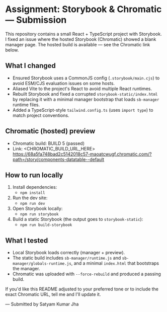 # Assignment: Storybook & Chromatic — Submission

This repository contains a small React + TypeScript project with Storybook. I fixed an issue where the hosted Storybook (Chromatic) showed a blank manager page. The hosted build is available — see the Chromatic link below.

## What I changed
- Ensured Storybook uses a CommonJS config (`.storybook/main.cjs`) to avoid ESM/CJS evaluation issues on some hosts.
- Aliased Vite to the project's React to avoid multiple React runtimes.
- Rebuilt Storybook and fixed a corrupted `storybook-static/index.html` by replacing it with a minimal manager bootstrap that loads `sb-manager` runtime files.
- Added a TypeScript-style `tailwind.config.ts` (uses `import type`) to match project conventions.

## Chromatic (hosted) preview
- Chromatic build: BUILD 5 (passed)
- Link: <CHROMATIC_BUILD_URL_HERE> https://68a5fa748bad2c5142018c57-maoatcwugf.chromatic.com/?path=/story/components-datatable--default

## How to run locally
1. Install dependencies:
   - `npm install`
2. Run the dev site:
   - `npm run dev`
3. Open Storybook locally:
   - `npm run storybook`
4. Build a static Storybook (the output goes to `storybook-static`):
   - `npm run build-storybook`

## What I tested
- Local Storybook loads correctly (manager + preview).
- The static build includes `sb-manager/runtime.js` and `sb-manager/globals-runtime.js`, and a minimal `index.html` that bootstraps the manager.
- Chromatic was uploaded with `--force-rebuild` and produced a passing build.



If you'd like this README adjusted to your preferred tone or to include the exact Chromatic URL, tell me and I'll update it.

— Submitted by Satyam Kumar Jha
